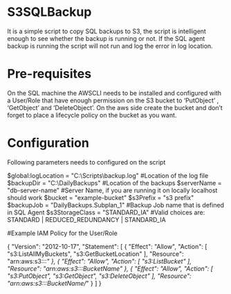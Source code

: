 # S3SQLBackup
It is a simple script to copy SQL backups to S3, the script is intelligent enough to see whether the backup is running or not. 
If the SQL agent backup is running the script will not run and log the error in log location. 

# Pre-requisites
On the SQL machine the AWSCLI needs to be installed and configured with a User/Role that have enough permission on the S3 bucket 
to ‘PutObject’ , ‘GetObject’ and ‘DeleteObject’. On the aws side create the bucket and don’t forget to place a lifecycle policy 
on the bucket as you want.

# Configuration
Following parameters needs to configured on the script

$global:logLocation = "C:\Scripts\backup.log" #Location of the log file
$backupDir = "C:\DailyBackups" #Location of the backups 
$serverName = "db-server-name” #Server Name, if you are running it on locally localhost should work 
$bucket = "example-bucket"
$s3Prefix = "s3 prefix" 
$backupJob = "DailyBackups.Subplan_1" #Backup Job name that is defined in SQL Agent 
$s3StorageClass = "STANDARD_IA" #Valid choices are: STANDARD | REDUCED_REDUNDANCY | STANDARD_IA


#Example IAM Policy for the User/Role

{
    "Version": "2012-10-17",
    "Statement": [
        {
            "Effect": "Allow",
            "Action": [
                "s3:ListAllMyBuckets",
                "s3:GetBucketLocation"
            ],
            "Resource": "arn:aws:s3:::*"
        },
        {
            "Effect": "Allow",
            "Action": [
                "s3:ListBucket"
            ],
            "Resource": "arn:aws:s3:::BucketName"
        },
        {
            "Effect": "Allow",
            "Action": [
                "s3:PutObject",
                "s3:GetObject",
                "s3:DeleteObject"
            ],
            "Resource": "arn:aws:s3:::BucketName/*"
        }
    ]
}
